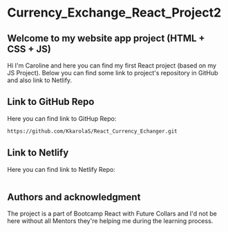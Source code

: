 # Currency_Exchange_React_Project2

## Welcome to my website app project (HTML + CSS + JS)

Hi I'm Caroline and here you can find my first React project (based on my JS Project).
Below you can find some link to project's repository in GitHub and also link to Netlify.

## Link to GitHub Repo

Here you can find link to GitHup Repo:

```bash
https://github.com/KkarolaS/React_Currency_Echanger.git
```

## Link to Netlify

Here you can find link to Netlify Repo:

```bash

```

## Authors and acknowledgment

The project is a part of Bootcamp React with Future Collars and I'd not be here without all Mentors they're helping me during the learning process.
